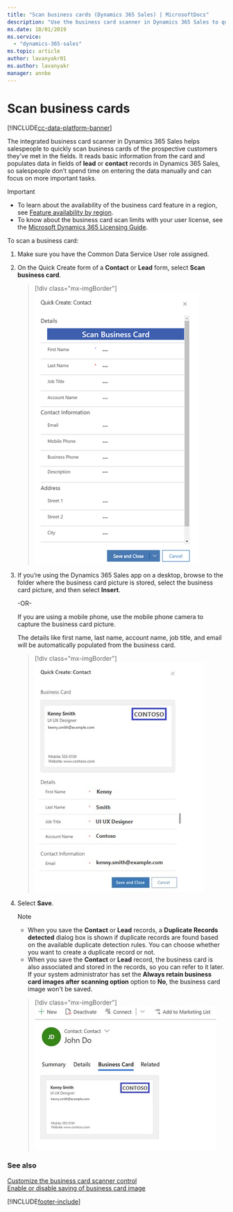 ```yaml
---
title: "Scan business cards (Dynamics 365 Sales) | MicrosoftDocs"
description: "Use the business card scanner in Dynamics 365 Sales to quickly scan business cards of the prospective customers you've met with."
ms.date: 10/01/2019
ms.service:
  - "dynamics-365-sales"
ms.topic: article
author: lavanyakr01
ms.author: lavanyakr
manager: annbe
---
```


# Scan business cards

[!INCLUDE[cc-data-platform-banner](../includes/cc-data-platform-banner.md)]

The integrated business card scanner in Dynamics 365 Sales helps salespeople to quickly scan business cards of the prospective customers they’ve met in the fields. It reads basic information from the card and populates data in fields of **lead** or **contact** records in Dynamics 365 Sales, so salespeople don’t spend time on entering the data manually and can focus on more important tasks.

> [!IMPORTANT]
> - To learn about the availability of the business card feature in a region, see [Feature availability by region](https://docs.microsoft.com/ai-builder/availability-region#availability-and-release-status-of-features-by-region).
> - To know about the business card scan limits with your user license, see the [Microsoft Dynamics 365 Licensing Guide](https://go.microsoft.com/fwlink/p/?LinkId=866544).


To scan a business card:

1. Make sure you have the Common Data Service User role assigned.

2.  On the Quick Create form of a **Contact** or **Lead** form, select **Scan business card**.

    > [!div class="mx-imgBorder"]
    > ![Option to scan business card in the Contact Quick Create form](media/scan-business-card-option-in-contact-quick-create-form.png "Option to scan business card in the Contact Quick Create form")

3.  If you’re using the Dynamics 365 Sales app on a desktop, browse to the folder where the business card picture is stored, select the business card picture, and then select **Insert**.

    -OR-

    If you are using a mobile phone, use the mobile phone camera to capture the business card picture.

    The details like first name, last name, account name, job title, and email will be automatically populated from the business card.

    > [!div class="mx-imgBorder"]
    > ![Contact form showing scanned card with automatically populated fields](media/scanned-card-with-populated-fields.jpg "Contact form showing scanned card with automatically populated fields")

4. Select **Save**.

    
    > [!NOTE]
    > - When you save the **Contact** or **Lead** records, a **Duplicate Records detected** dialog box is shown if duplicate records are found based on the available duplicate detection rules. You can choose whether you want to create a duplicate record or not.
    > - When you save the **Contact** or **Lead** record, the business card is also associated and stored in the records, so you can refer to it later. If your system administrator has set the **Always retain business card images after scanning option** option to **No**, the business card image won't be saved. 

    > [!div class="mx-imgBorder"]
    > ![Saved business card on the Business card tab of a Contact form](media/saved-business-card-on-business-card-tab.jpg "Saved business card on the Business card tab of a Contact form")

### See also

[Customize the business card scanner control](customize-business-card-scan-control.md)  
[Enable or disable saving of business card image](retain-business-card-image-after-scanning.md) 


[!INCLUDE[footer-include](../includes/footer-banner.md)]